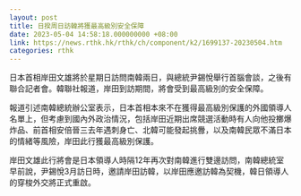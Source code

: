 ```yaml
---
layout: post
title: 日揆周日訪韓將獲最高級別安全保障
date: 2023-05-04 14:58:18.000000000 +08:00
link: https://news.rthk.hk/rthk/ch/component/k2/1699137-20230504.htm
categories: rthk
---
```


日本首相岸田文雄將於星期日訪問南韓兩日，與總統尹錫悅舉行首腦會談，之後有聯合記者會。韓聯社報道，岸田到訪期間，將會受到最高級別的安全保障。

報道引述南韓總統辦公室表示，日本首相本來不在獲得最高級別保護的外國領導人名單上，但考慮到國內外政治情況，包括岸田近期出席競選活動時有人向他投擲爆炸品、前首相安倍晉三去年遇刺身亡、北韓可能發起挑釁，以及南韓民眾不滿日本的情緒等風險，岸田此行獲最高級別保護。

岸田文雄此行將會是日本領導人時隔12年再次對南韓進行雙邊訪問，南韓總統室早前說，尹錫悅3月訪日時，邀請岸田訪韓，以岸田應邀訪韓為契機，韓日領導人的穿梭外交將正式重啟。
